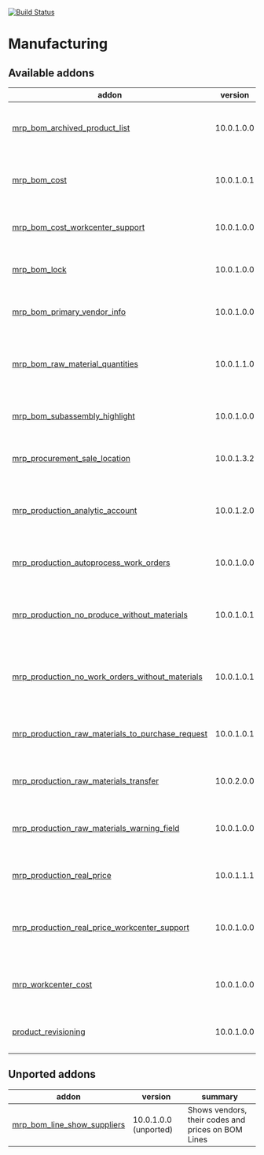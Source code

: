 [![Build Status](https://travis-ci.org/Tawasta/mrp.svg?branch=10.0)](https://travis-ci.org/Tawasta/mrp)

Manufacturing
=============

[//]: # (addons)

Available addons
----------------
addon | version | summary
--- | --- | ---
[mrp_bom_archived_product_list](mrp_bom_archived_product_list/) | 10.0.1.0.0 | Shows if BOM contains products that have since been archived
[mrp_bom_cost](mrp_bom_cost/) | 10.0.1.0.1 | Shows the cost of a BOM based on its components' prices
[mrp_bom_cost_workcenter_support](mrp_bom_cost_workcenter_support/) | 10.0.1.0.0 | Shows the workcenter operation costs on BOM
[mrp_bom_lock](mrp_bom_lock/) | 10.0.1.0.0 | Prevent product BOMs from being edited
[mrp_bom_primary_vendor_info](mrp_bom_primary_vendor_info/) | 10.0.1.0.0 | Helper fields for showing primary vendor's info
[mrp_bom_raw_material_quantities](mrp_bom_raw_material_quantities/) | 10.0.1.1.0 | Helper module for calculating total raw material requirements of a BOM
[mrp_bom_subassembly_highlight](mrp_bom_subassembly_highlight/) | 10.0.1.0.0 | Indicate in treeview if BOM contains subassemblies
[mrp_procurement_sale_location](mrp_procurement_sale_location/) | 10.0.1.3.2 | Fetches procurement location from its sale line
[mrp_production_analytic_account](mrp_production_analytic_account/) | 10.0.1.2.0 | Allows fetching MO stock locations from analytic account
[mrp_production_autoprocess_work_orders](mrp_production_autoprocess_work_orders/) | 10.0.1.0.0 | Created Work Orders get completed instantly
[mrp_production_no_produce_without_materials](mrp_production_no_produce_without_materials/) | 10.0.1.0.1 | Hides 'Produce' button from MO if raw materials are missing
[mrp_production_no_work_orders_without_materials](mrp_production_no_work_orders_without_materials/) | 10.0.1.0.1 | Hides 'Create Work Orders' button from MO if raw materials are missing
[mrp_production_raw_materials_to_purchase_request](mrp_production_raw_materials_to_purchase_request/) | 10.0.1.0.1 | Purchase request creation from manufacturing order
[mrp_production_raw_materials_transfer](mrp_production_raw_materials_transfer/) | 10.0.2.0.0 | Quick Transfer of Raw Materials to MO Location
[mrp_production_raw_materials_warning_field](mrp_production_raw_materials_warning_field/) | 10.0.1.0.0 | Helper field indicating if materials are available and assigned
[mrp_production_real_price](mrp_production_real_price/) | 10.0.1.1.1 | Manufactured product value depends on used quants
[mrp_production_real_price_workcenter_support](mrp_production_real_price_workcenter_support/) | 10.0.1.0.0 | Add workcenter cost to FIFO real price manufactured products
[mrp_workcenter_cost](mrp_workcenter_cost/) | 10.0.1.0.0 | Adds a service product to work center for calculating costs
[product_revisioning](product_revisioning/) | 10.0.1.0.0 | Revision a product and replace it in BOMs


Unported addons
---------------
addon | version | summary
--- | --- | ---
[mrp_bom_line_show_suppliers](mrp_bom_line_show_suppliers/) | 10.0.1.0.0 (unported) | Shows vendors, their codes and prices on BOM Lines

[//]: # (end addons)
